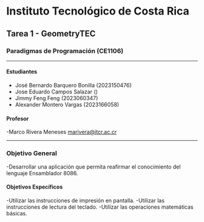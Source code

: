 # Instituto Tecnológico de Costa Rica

## Tarea 1 - GeometryTEC

### Paradigmas de Programación (CE1106)

---

#### Estudiantes

- José Bernardo Barquero Bonilla (2023150476)
- Jose Eduardo Campos Salazar ()
- Jimmy Feng Feng (2023060347)
- Alexander Montero Vargas (2023166058)

#### Profesor

-Marco Rivera Meneses <marivera@itcr.ac.cr>

---

### Objetivo General

-Desarrollar una aplicación que permita reafirmar el conocimiento del lenguaje Ensamblador
8086.

#### Objetivos Específicos

-Utilizar las instrucciones de impresión en pantalla.
-Utilizar las instrucciones de lectura del teclado.
-Utilizar las operaciones matemáticas básicas.
